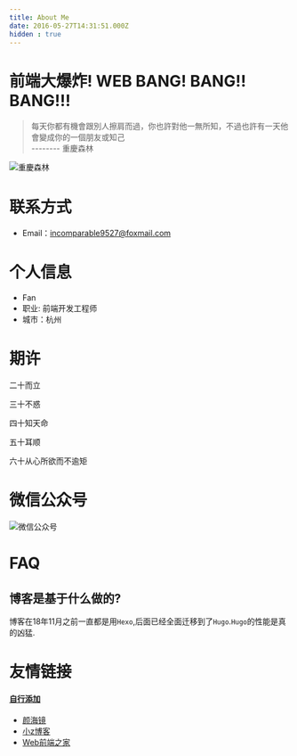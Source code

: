 ```yaml
---
title: About Me
date: 2016-05-27T14:31:51.000Z
hidden : true
---
```

# 前端大爆炸! WEB BANG! BANG!! BANG!!!

>  每天你都有機會跟別人擦肩而過，你也許對他一無所知，不過也許有一天他會變成你的一個朋友或知己 <br>
-------- 重慶森林

![重慶森林](https://static.alili.tech/images/awe.jpg)


# 联系方式

- Email：incomparable9527@foxmail.com


# 个人信息

 - Fan
 - 职业: 前端开发工程师
 - 城市：杭州

# 期许
二十而立

三十不惑

四十知天命

五十耳顺

六十从心所欲而不逾矩


# 微信公众号

![微信公众号](https://alili.tech/qr_tips.png)

# FAQ
## 博客是基于什么做的?
博客在18年11月之前一直都是用`Hexo`,后面已经全面迁移到了`Hugo`.`Hugo`的性能是真的凶猛.


# 友情链接
#### [自行添加](https://github.com/Fantasy9527/alili.tech/blob/master/content/about/_index.md)

 - [颜海镜](https://yanhaijing.com/)
 - [小z博客](https://www.xiaoz.me/)
 - [Web前端之家](http://www.jiangweishan.com/)







 
